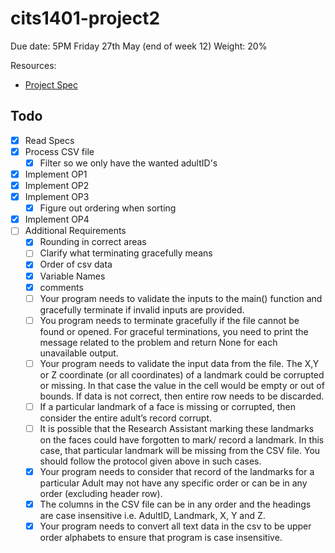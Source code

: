# cits1401-project2

Due date: 5PM Friday 27th May (end of week 12)
Weight: 20%

Resources:
  + [Project Spec](https://lms.uwa.edu.au/bbcswebdav/pid-2598858-dt-content-rid-36576430_1/xid-36576430_1)
 
## Todo
+ [x] Read Specs
+ [x] Process CSV file
  + [x] Filter so we only have the wanted adultID's
+ [x] Implement OP1
+ [x] Implement OP2
+ [x] Implement OP3
  + [x] Figure out ordering when sorting
+ [x] Implement OP4
+ [ ] Additional Requirements
    + [x] Rounding in correct areas
    + [ ] Clarify what terminating gracefully means
    + [x] Order of csv data
    + [x] Variable Names
    + [x] comments
    + [ ] Your program needs to validate the inputs to the main() function and gracefully terminate if invalid inputs are provided.
    + [ ] You program needs to terminate gracefully if the file cannot be found or opened. For graceful terminations, you need to print the message related to the problem and return None for each unavailable output.
    + [ ] Your program needs to validate the input data from the file. The X,Y or Z coordinate (or all coordinates) of a landmark could be corrupted or missing. In that case the value in the cell would be empty or out of bounds. If data is not correct, then entire row needs to be discarded.
    + [ ] If a particular landmark of a face is missing or corrupted, then consider the entire adult’s record corrupt.
    + [ ] It is possible that the Research Assistant marking these landmarks on the faces could have forgotten to mark/ record a landmark. In this case, that particular landmark will be missing from the CSV file. You should follow the protocol given above in such cases.
    + [x] Your program needs to consider that record of the landmarks for a particular Adult may not have any specific order or can be in any order (excluding header row).
    + [x] The columns in the CSV file can be in any order and the headings are case insensitive i.e. AdultID, Landmark, X, Y and Z.
    + [x] Your program needs to convert all text data in the csv to be upper order alphabets to ensure that program is case insensitive.